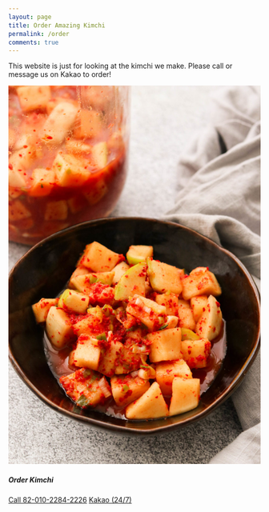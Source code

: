```yaml
---
layout: page
title: Order Amazing Kimchi
permalink: /order
comments: true
---
```


<div class="row justify-content-between">
<div class="col-md-8 pr-5">

<p>This website is just for looking at the kimchi we make. Please call or message us on Kakao to order!</p>

<p class="mb-5"><img class="shadow-lg" src="./assets/images/orderkimchi.jpg" alt="jekyll template mediumish" /></p>

</div>

<div class="col-md-4">

<div class="sticky-top sticky-top-80">
<h5>Order Kimchi</h5>

<a target="_blank" href="tel:82-010-2284-2226" class="btn btn-info">Call 82-010-2284-2226</a> <a target="_blank" href="" class="btn btn-warning">Kakao (24/7)</a>

</div>
</div>
</div>
